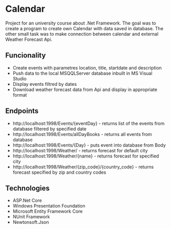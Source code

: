 # Calendar
Project for an university course about .Net Framework.
The goal was to create a program to create own Calendar with data saved in database.
The other small task was to make connection between calendar and external Weather Forecast Api.

## Funcionality 
- Create events with parametres location, title, startdate and description
- Push data to the local MSQQLServer database inbuilt in MS Visual Studio
- Display events filtred by dates
- Download weather forecast data from Api and display in appropriate format

## Endpoints
- http://localhost:1998/Events/{eventDay} - returns list of the events from database filtered by specified date
- http://localhost:1998/Events/allDayBooks - returns all events from database
- http://localhost:1998/Events/{Day} - puts event into database from Body
- http://localhost:1998/Weather/ - returns forecast for default city 
- http://localhost:1998/Weather/{name} - returns forecast for specified city 
- http://localhost:1998/Weather/{zip_code}/{country_code} - returns forecast specified by zip and country codes

## Technologies
- ASP.Net Core
- Windows Presentation Foundation
- Microsoft Entity Framework Core
- NUnit Framework
- Newtonsoft.Json
